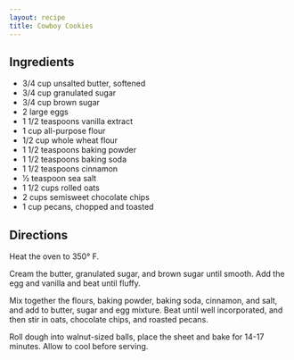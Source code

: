 ```yaml
---
layout: recipe
title: Cowboy Cookies
---
```


## Ingredients

* 3/4 cup unsalted butter, softened
* 3/4 cup granulated sugar
* 3/4 cup brown sugar
* 2 large eggs
* 1 1/2 teaspoons vanilla extract
* 1 cup all-purpose flour
* 1/2 cup whole wheat flour
* 1 1/2 teaspoons baking powder
* 1 1/2 teaspoons baking soda
* 1 1/2 teaspoons cinnamon
* 1⁄2 teaspoon sea salt
* 1 1/2 cups rolled oats
* 2 cups semisweet chocolate chips
* 1 cup pecans, chopped and toasted

## Directions

Heat the oven to 350° F.

Cream the butter, granulated sugar, and brown sugar until smooth. Add
the egg and vanilla and beat until fluffy.

Mix together the flours, baking powder, baking soda, cinnamon, and salt,
and add to butter, sugar and egg mixture. Beat until well incorporated,
and then stir in oats, chocolate chips, and roasted pecans.

Roll dough into walnut-sized balls, place the sheet and bake for 14-17
minutes. Allow to cool before serving.
